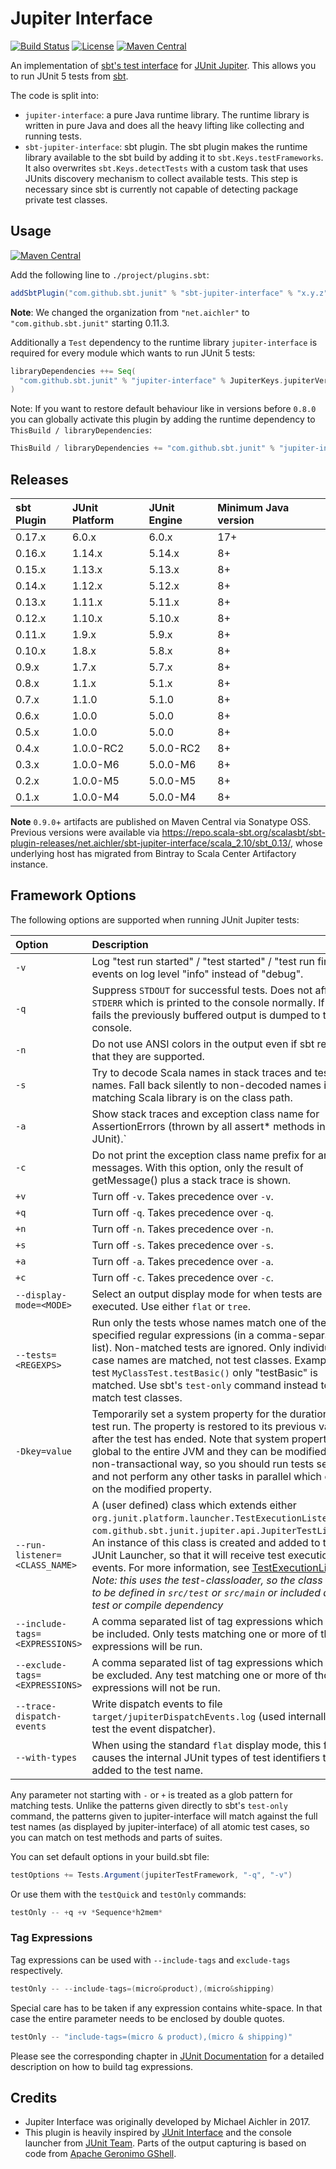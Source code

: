 Jupiter Interface
=================

[![Build Status](https://github.com/sbt/sbt-jupiter-interface/actions/workflows/ci.yml/badge.svg)](https://github.com/sbt/sbt-jupiter-interface/actions/workflows/ci.yml)
[![License](https://img.shields.io/hexpm/l/plug.svg)](https://raw.githubusercontent.com/sbt/sbt-jupiter-interface/main/LICENSE)
[![Maven Central](https://img.shields.io/maven-central/v/com.github.sbt.junit/jupiter-interface)](https://central.sonatype.com/artifact/com.github.sbt.junit/jupiter-interface)

An implementation of [sbt's test interface](https://github.com/sbt/test-interface) for [JUnit Jupiter](http://junit.org/junit5). This allows you to run JUnit 5 tests from [sbt](http://www.scala-sbt.org/).

The code is split into:

* `jupiter-interface`: a pure Java runtime library. The runtime library is written in pure Java and does all the heavy lifting like collecting and running tests.
* `sbt-jupiter-interface`: sbt plugin. The sbt plugin makes the runtime library available to the sbt build by adding it to `sbt.Keys.testFrameworks`. It also overwrites `sbt.Keys.detectTests` with a custom task that uses JUnits discovery mechanism to collect available tests. This step is necessary since sbt is currently not capable of detecting package private test classes.

## Usage

[![Maven Central](https://img.shields.io/maven-central/v/com.github.sbt.junit/jupiter-interface)](https://central.sonatype.com/artifact/com.github.sbt.junit/jupiter-interface)

Add the following line to `./project/plugins.sbt`:

```scala
addSbtPlugin("com.github.sbt.junit" % "sbt-jupiter-interface" % "x.y.z")
```

**Note**: We changed the organization from `"net.aichler"` to `"com.github.sbt.junit"` starting 0.11.3.

Additionally a `Test` dependency to the runtime library `jupiter-interface` is required for every module which wants to run JUnit 5 tests:

```scala
libraryDependencies ++= Seq(
  "com.github.sbt.junit" % "jupiter-interface" % JupiterKeys.jupiterVersion.value % Test
)
```

Note: If you want to restore default behaviour like in versions before `0.8.0` you can globally activate this plugin by adding the runtime dependency to `ThisBuild / libraryDependencies`:

```scala
ThisBuild / libraryDependencies += "com.github.sbt.junit" % "jupiter-interface" % JupiterKeys.jupiterVersion.value % Test
```

## Releases

sbt Plugin | JUnit Platform | JUnit Engine | Minimum Java version |
:-----------|:---------------|:-------------|:---------------------|
 0.17.x     | 6.0.x          | 6.0.x        | 17+                  |
 0.16.x     | 1.14.x         | 5.14.x       | 8+                   |
 0.15.x     | 1.13.x         | 5.13.x       | 8+                   |
 0.14.x     | 1.12.x         | 5.12.x       | 8+                   |
 0.13.x     | 1.11.x         | 5.11.x       | 8+                   |
 0.12.x     | 1.10.x         | 5.10.x       | 8+                   |
 0.11.x     | 1.9.x          | 5.9.x        | 8+                   |
 0.10.x     | 1.8.x          | 5.8.x        | 8+                   |
 0.9.x      | 1.7.x          | 5.7.x        | 8+                   |
 0.8.x      | 1.1.x          | 5.1.x        | 8+                   |
 0.7.x      | 1.1.0          | 5.1.0        | 8+                   |
 0.6.x      | 1.0.0          | 5.0.0        | 8+                   |
 0.5.x      | 1.0.0          | 5.0.0        | 8+                   |
 0.4.x      | 1.0.0-RC2      | 5.0.0-RC2    | 8+                   |
 0.3.x      | 1.0.0-M6       | 5.0.0-M6     | 8+                   |
 0.2.x      | 1.0.0-M5       | 5.0.0-M5     | 8+                   |
 0.1.x      | 1.0.0-M4       | 5.0.0-M4     | 8+                   |

**Note** `0.9.0`+ artifacts are published on Maven Central via Sonatype OSS. Previous versions were available via <https://repo.scala-sbt.org/scalasbt/sbt-plugin-releases/net.aichler/sbt-jupiter-interface/scala_2.10/sbt_0.13/>, whose underlying host has migrated from Bintray to Scala Center Artifactory instance.

## Framework Options

The following options are supported when running JUnit Jupiter tests:

 Option                           | Description
:---------------------------------|:---------------------------------
 `-v`                             | Log "test run started" / "test started" / "test run finished" events on log level "info" instead of "debug".
 `-q`                             | Suppress `STDOUT` for successful tests. Does not affect `STDERR` which is printed to the console normally. If a test fails the previously buffered output is dumped to the console.
 `-n`                             | Do not use ANSI colors in the output even if sbt reports that they are supported.
 `-s`                             | Try to decode Scala names in stack traces and test names. Fall back silently to non-decoded names if no matching Scala library is on the class path.
 `-a`                             | Show stack traces and exception class name for AssertionErrors (thrown by all assert* methods in JUnit).`
 `-c`                             | Do not print the exception class name prefix for any messages. With this option, only the result of getMessage() plus a stack trace is shown.
 `+v`                             | Turn off `-v`. Takes precedence over `-v`.
 `+q`                             | Turn off `-q`. Takes precedence over `-q`.
 `+n`                             | Turn off `-n`. Takes precedence over `-n`.
 `+s`                             | Turn off `-s`. Takes precedence over `-s`.
 `+a`                             | Turn off `-a`. Takes precedence over `-a`.
 `+c`                             | Turn off `-c`. Takes precedence over `-c`.
 `--display-mode=<MODE>`          | Select an output display mode for when tests are executed. Use either `flat` or `tree`.
 `--tests=<REGEXPS>`              | Run only the tests whose names match one of the specified regular expressions (in a comma-separated list). Non-matched tests are ignored. Only individual test case names are matched, not test classes. Example: For test `MyClassTest.testBasic()` only "testBasic" is matched. Use sbt's `test-only` command instead to match test classes.
 `-Dkey=value`                    | Temporarily set a system property for the duration of the test run. The property is restored to its previous value after the test has ended. Note that system properties are global to the entire JVM and they can be modified in a non-transactional way, so you should run tests serially and not perform any other tasks in parallel which depend on the modified property.
 `--run-listener=<CLASS_NAME>`    | A (user defined) class which extends either `org.junit.platform.launcher.TestExecutionListener` or `com.github.sbt.junit.jupiter.api.JupiterTestListener`. An instance of this class is created and added to the JUnit Launcher, so that it will receive test execution events. For more information, see [TestExecutionListener](http://junit.org/junit5/docs/current/api/org/junit/platform/launcher/TestExecutionListener.html). *Note: this uses the test-classloader, so the class needs to be defined in `src/test` or `src/main` or included as a test or compile dependency*
 `--include-tags=<EXPRESSIONS>`   | A comma separated list of tag expressions which should be included. Only tests matching one or more of those expressions will be run.
 `--exclude-tags=<EXPRESSIONS>`   | A comma separated list of tag expressions which should be excluded. Any test matching one or more of those expressions  will not be run.
 `--trace-dispatch-events`        | Write dispatch events to file `target/jupiterDispatchEvents.log` (used internally to test the event dispatcher).
 `--with-types`                   | When using the standard `flat` display mode, this flag causes the internal JUnit types of test identifiers to be added to the test name.

Any parameter not starting with `-` or `+` is treated as a glob pattern for matching tests. Unlike the patterns given directly to sbt's `test-only` command, the patterns given to jupiter-interface will match against the full test names (as displayed by jupiter-interface) of all atomic test cases, so you can match on test methods and parts of suites.

You can set default options in your build.sbt file:

```scala
testOptions += Tests.Argument(jupiterTestFramework, "-q", "-v")
```

Or use them with the `testQuick` and `testOnly` commands:

```scala
testOnly -- +q +v *Sequence*h2mem*
```

### Tag Expressions

Tag expressions can be used with `--include-tags` and `exclude-tags` respectively.

```scala
testOnly -- --include-tags=(micro&product),(micro&shipping)
```

Special care has to be taken if any expression contains white-space. In that case the entire parameter needs to be enclosed by double quotes.

```scala
testOnly -- "include-tags=(micro & product),(micro & shipping)"
```

Please see the corresponding chapter in [JUnit Documentation](https://junit.org/junit5/docs/current/user-guide/#running-tests-tag-expressions) for a detailed description on how to build tag expressions.

## Credits

* Jupiter Interface was originally developed by Michael Aichler in 2017.
* This plugin is heavily inspired by [JUnit Interface](https://github.com/sbt/junit-interface) and the console launcher from [JUnit Team](https://github.com/junit-team/junit5). Parts of the output capturing is based on code from [Apache Geronimo GShell](http://geronimo.apache.org/gshell/index.html).

